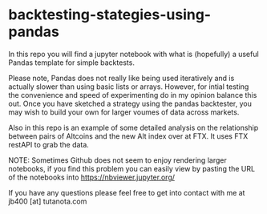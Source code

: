 # backtesting-stategies-using-pandas

In this repo you will find a jupyter notebook with what is (hopefully) a useful Pandas template for simple backtests.

Please note, Pandas does not really like being used iteratively and is actually slower than using basic lists or arrays. However, for intial testing the convenience and speed of experimenting do in my opinion balance this out. Once you have sketched a strategy using the pandas backtester, you may wish to build your own for larger voumes of data across markets.

Also in this repo is an example of some detailed analysis on the relationship between pairs of Altcoins and the new Alt index over at FTX. It uses FTX restAPI to grab the data.

NOTE: Sometimes Github does not seem to enjoy rendering larger notebooks, if you find this problem you can easily view by pasting the URL of the notebooks into https://nbviewer.jupyter.org/

If you have any questions please feel free to get into contact with me at jb400 [at] tutanota.com
